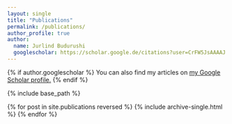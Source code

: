 ```yaml
---
layout: single
title: "Publications"
permalink: /publications/
author_profile: true
author:
  name: Jurlind Budurushi
  googlescholar: https://scholar.google.de/citations?user=CrFW5JsAAAAJ
---
```


{% if author.googlescholar %}
  You can also find my articles on <u><a href="{{author.googlescholar}}">my Google Scholar profile</a>.</u>
{% endif %}

{% include base_path %}

{% for post in site.publications reversed %}
  {% include archive-single.html %}
{% endfor %}
